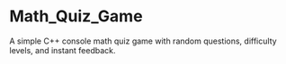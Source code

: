 # Math_Quiz_Game
A simple C++ console math quiz game with random questions, difficulty levels, and instant feedback.

